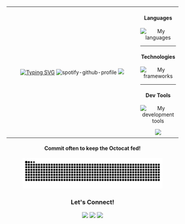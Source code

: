 <div align="center">
<table style="width: 100%; table-layout: fixed; padding-left: 20px; padding-right: 20px; ">
    <tr>
      <td width="340" valign="center">
        <div align="center">
          <a href="https://git.io/typing-svg"><img src="https://readme-typing-svg.demolab.com?font=JetBrains+Mono&weight=600&duration=3000&pause=800&color=A4F236&background=301B1200&center=true&multiline=true&width=435&height=150&lines=Howdy!+I'm+Davis.;I+love+programming+%26+learning!;Check+out+some+of+my+projects+below.;++;%CA%95%E3%83%8E%E2%80%A2%E1%B4%A5%E2%80%A2%CA%94%E3%83%8E+%EF%B8%B5+%E2%94%BB%E2%94%81%E2%94%BB" alt="Typing SVG" /></a>
            <img src="https://spotify-github-profile.kittinanx.com/api/view?uid=davis.weimer&cover_image=true&theme=default&show_offline=false&background_color=303030&interchange=false&bar_color=a4f236" alt="spotify-github-profile" />
            <img src="https://github-readme-streak-stats.herokuapp.com/?user=Dav1s-Ops&theme=chartreuse-dark&hide_border=true" />
        </div>
      </td>
<!--     <td width="330" valign="center">
        <div align="center">
            <a href="https://open.spotify.com/user/davis.weimer?si=60942ca615b740b6">
            </a>
        </div>
    </td> -->
      <td valign="center">
        <div align="center">
          <h4>Languages</h4>
          <p>
            <img src="https://skillicons.dev/icons?i=ruby,js,cs" alt="My languages"/>
          </p>
            <hr>
          <h4>Technologies</h4>
          <p align="center">
            <img src="https://skillicons.dev/icons?i=rails,react,postgres,redis,graphql,dotnet,nodejs,cypress,tailwind,docker,aws,linux&perline=3" alt="My frameworks"/>
          </p>
            <hr>
          <h4>Dev Tools</h4>
          <p>
            <img src="https://skillicons.dev/icons?i=vscode,visualstudio,git" alt="My development tools"/>
          </p>
            <img src="https://komarev.com/ghpvc/?username=Dav1s-Ops&color=A4F236&base=1000"/>
        </div>
      </td>
    </tr>
  </table>
  <h4>Commit often to keep the Octocat fed!</h4>
  <picture>
    <source media="(prefers-color-scheme: light)" srcset="https://raw.githubusercontent.com/Dav1s-Ops/Dav1s-Ops/output/github-contribution-grid-snake.svg">
    <source media="(prefers-color-scheme: dark)" srcset="https://raw.githubusercontent.com/Dav1s-Ops/Dav1s-Ops/output/github-contribution-grid-snake-dark.svg">
    <img src="https://raw.githubusercontent.com/Dav1s-Ops/Dav1s-Ops/output/github-contribution-grid-snake-dark.svg" alt="nom nom nom, a snake eats my commits!" width="75%" title="hungry snake">
  </picture>


<h3>Let's Connect!</h3>
<a target="_blank" href="https://www.linkedin.com/in/davis-weimer/" rel="noopener noreferrer"><img src="https://img.shields.io/badge/-LinkedIn-303030?style=for-the-badge&logo=Linkedin&logoColor=A4F236"></img></a>
<a target="_blank" href="mailto:davisweimer@gmail.com" rel="noopener noreferrer"><img src="https://img.shields.io/badge/-Gmail-303030?style=for-the-badge&logo=Gmail&logoColor=A4F236"></img></a>
<a target="_blank" href="https://www.dw-portfolio.com/" rel="noopener noreferrer"><img src="https://img.shields.io/badge/-Portfolio-303030?style=for-the-badge&logo=Vercel&logoColor=A4F236"></img></a>
</div>
